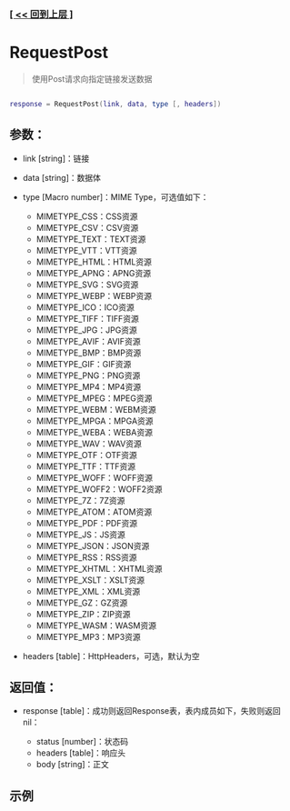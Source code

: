 ### [[ << 回到上层 ]](index.md)

# RequestPost

> 使用Post请求向指定链接发送数据

```lua

response = RequestPost(link, data, type [, headers])

```

## 参数：

+ link [string]：链接
+ data [string]：数据体
+ type [Macro number]：MIME Type，可选值如下：

    + MIMETYPE_CSS：CSS资源
    + MIMETYPE_CSV：CSV资源
    + MIMETYPE_TEXT：TEXT资源
    + MIMETYPE_VTT：VTT资源
    + MIMETYPE_HTML：HTML资源
    + MIMETYPE_APNG：APNG资源
    + MIMETYPE_SVG：SVG资源
    + MIMETYPE_WEBP：WEBP资源
    + MIMETYPE_ICO：ICO资源
    + MIMETYPE_TIFF：TIFF资源
    + MIMETYPE_JPG：JPG资源
    + MIMETYPE_AVIF：AVIF资源
    + MIMETYPE_BMP：BMP资源
    + MIMETYPE_GIF：GIF资源
    + MIMETYPE_PNG：PNG资源
    + MIMETYPE_MP4：MP4资源
    + MIMETYPE_MPEG：MPEG资源
    + MIMETYPE_WEBM：WEBM资源
    + MIMETYPE_MPGA：MPGA资源
    + MIMETYPE_WEBA：WEBA资源
    + MIMETYPE_WAV：WAV资源
    + MIMETYPE_OTF：OTF资源
    + MIMETYPE_TTF：TTF资源
    + MIMETYPE_WOFF：WOFF资源
    + MIMETYPE_WOFF2：WOFF2资源
    + MIMETYPE_7Z：7Z资源
    + MIMETYPE_ATOM：ATOM资源
    + MIMETYPE_PDF：PDF资源
    + MIMETYPE_JS：JS资源
    + MIMETYPE_JSON：JSON资源
    + MIMETYPE_RSS：RSS资源
    + MIMETYPE_XHTML：XHTML资源
    + MIMETYPE_XSLT：XSLT资源
    + MIMETYPE_XML：XML资源
    + MIMETYPE_GZ：GZ资源
    + MIMETYPE_ZIP：ZIP资源
    + MIMETYPE_WASM：WASM资源
    + MIMETYPE_MP3：MP3资源

+ headers [table]：HttpHeaders，可选，默认为空

## 返回值：

+ response [table]：成功则返回Response表，表内成员如下，失败则返回nil：

    + status [number]：状态码
    + headers [table]：响应头
    + body [string]：正文

## 示例

```lua

```